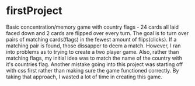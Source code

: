 # firstProject

Basic concentration/memory game with country flags - 24 cards all laid faced down and 2 cards are flipped over every turn. 
The goal is to turn over pairs of matching cards(flags) in the fewest amount of flips(clicks). If a matching pair is found,
those dissapper to deem a match. However, I ran into problems as to trying to create a two player game. Also, rather than matching
flags, my initial idea was to match the name of the country with it's countries flag. Another mistake going into
this project was starting off with css first rather than making sure the game functioned correctly. By taking that approach,
I wasted a lot of time in creating this game. 
